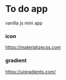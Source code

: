 # To do app
vanilla js mini app

### icon
https://materializecss.com

### gradient
https://uigradients.com/